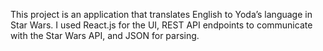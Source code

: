 This project is an application that translates English to Yoda’s language in Star Wars. I used React.js for the UI, REST API endpoints to communicate with the Star Wars API, and JSON for parsing.

